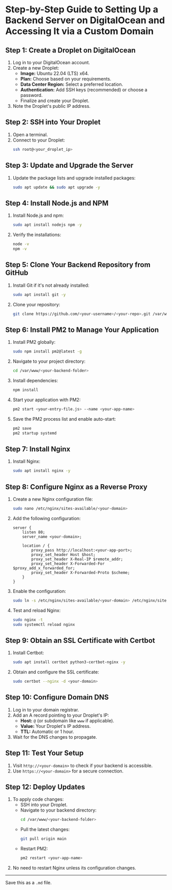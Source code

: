 
# Step-by-Step Guide to Setting Up a Backend Server on DigitalOcean and Accessing It via a Custom Domain

## Step 1: Create a Droplet on DigitalOcean
1. Log in to your DigitalOcean account.
2. Create a new Droplet:
   - **Image:** Ubuntu 22.04 (LTS) x64.
   - **Plan:** Choose based on your requirements.
   - **Data Center Region:** Select a preferred location.
   - **Authentication:** Add SSH keys (recommended) or choose a password.
   - Finalize and create your Droplet.
3. Note the Droplet's public IP address.

## Step 2: SSH into Your Droplet
1. Open a terminal.
2. Connect to your Droplet:
   ```bash
   ssh root@<your_droplet_ip>
   ```

## Step 3: Update and Upgrade the Server
1. Update the package lists and upgrade installed packages:
   ```bash
   sudo apt update && sudo apt upgrade -y
   ```

## Step 4: Install Node.js and NPM
1. Install Node.js and npm:
   ```bash
   sudo apt install nodejs npm -y
   ```
2. Verify the installations:
   ```bash
   node -v
   npm -v
   ```

## Step 5: Clone Your Backend Repository from GitHub
1. Install Git if it's not already installed:
   ```bash
   sudo apt install git -y
   ```
2. Clone your repository:
   ```bash
   git clone https://github.com/<your-username>/<your-repo>.git /var/www/<your-backend-folder>
   ```

## Step 6: Install PM2 to Manage Your Application
1. Install PM2 globally:
   ```bash
   sudo npm install pm2@latest -g
   ```
2. Navigate to your project directory:
   ```bash
   cd /var/www/<your-backend-folder>
   ```
3. Install dependencies:
   ```bash
   npm install
   ```
4. Start your application with PM2:
   ```bash
   pm2 start <your-entry-file.js> --name <your-app-name>
   ```
5. Save the PM2 process list and enable auto-start:
   ```bash
   pm2 save
   pm2 startup systemd
   ```

## Step 7: Install Nginx
1. Install Nginx:
   ```bash
   sudo apt install nginx -y
   ```

## Step 8: Configure Nginx as a Reverse Proxy
1. Create a new Nginx configuration file:
   ```bash
   sudo nano /etc/nginx/sites-available/<your-domain>
   ```
2. Add the following configuration:
   ```nginx
   server {
       listen 80;
       server_name <your-domain>;

       location / {
           proxy_pass http://localhost:<your-app-port>;
           proxy_set_header Host $host;
           proxy_set_header X-Real-IP $remote_addr;
           proxy_set_header X-Forwarded-For $proxy_add_x_forwarded_for;
           proxy_set_header X-Forwarded-Proto $scheme;
       }
   }
   ```
3. Enable the configuration:
   ```bash
   sudo ln -s /etc/nginx/sites-available/<your-domain> /etc/nginx/sites-enabled/
   ```
4. Test and reload Nginx:
   ```bash
   sudo nginx -t
   sudo systemctl reload nginx
   ```

## Step 9: Obtain an SSL Certificate with Certbot
1. Install Certbot:
   ```bash
   sudo apt install certbot python3-certbot-nginx -y
   ```
2. Obtain and configure the SSL certificate:
   ```bash
   sudo certbot --nginx -d <your-domain>
   ```

## Step 10: Configure Domain DNS
1. Log in to your domain registrar.
2. Add an A record pointing to your Droplet's IP:
   - **Host:** `@` (or subdomain like `www` if applicable).
   - **Value:** Your Droplet's IP address.
   - **TTL:** Automatic or 1 hour.
3. Wait for the DNS changes to propagate.

## Step 11: Test Your Setup
1. Visit `http://<your-domain>` to check if your backend is accessible.
2. Use `https://<your-domain>` for a secure connection.

## Step 12: Deploy Updates
1. To apply code changes:
   - SSH into your Droplet.
   - Navigate to your backend directory:
     ```bash
     cd /var/www/<your-backend-folder>
     ```
   - Pull the latest changes:
     ```bash
     git pull origin main
     ```
   - Restart PM2:
     ```bash
     pm2 restart <your-app-name>
     ```
2. No need to restart Nginx unless its configuration changes.

---

Save this as a `.md` file.
